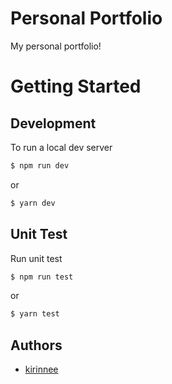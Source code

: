 # Personal Portfolio

My personal portfolio!

# Getting Started

## Development

To run a local dev server

```bash
$ npm run dev
```

or

```bash
$ yarn dev
```

## Unit Test

Run unit test

```bash
$ npm run test
```

or

```bash
$ yarn test
```

##

## Authors

- [kirinnee](mailto:kirinnee@gmail.com)
